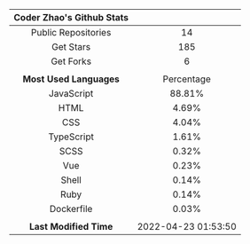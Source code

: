 | **Coder Zhao's Github Stats** | |
|:-:|:-:|
| Public Repositories | 14 |
| Get Stars | 185 |
| Get Forks | 6 |
| | |
| **Most Used Languages** | Percentage |
| JavaScript | 88.81% |
| HTML | 4.69% |
| CSS | 4.04% |
| TypeScript | 1.61% |
| SCSS | 0.32% |
| Vue | 0.23% |
| Shell | 0.14% |
| Ruby | 0.14% |
| Dockerfile | 0.03% |
| | |
| **Last Modified Time** | 2022-04-23 01:53:50 |